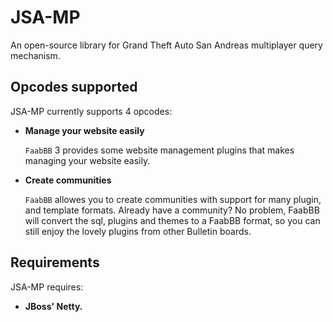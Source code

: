 JSA-MP
=================================
An open-source library for Grand Theft Auto San Andreas multiplayer query mechanism.

Opcodes supported
-----------------
JSA-MP currently supports 4 opcodes:  	  
*  **Manage your website easily**

	`FaabBB` 3 provides some website management plugins that makes
	 managing your website easily.

*	**Create communities**

	`FaabBB` allowes you to create communities with support for many plugin,
	and template formats. Already have a community? No problem, FaabBB will convert
	the sql, plugins and themes to a FaabBB format, so you can still enjoy the lovely plugins
	from other Bulletin boards.

Requirements
------------
JSA-MP requires:  
 * **JBoss' Netty.**  
